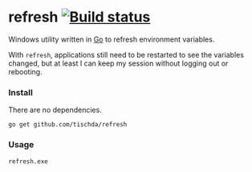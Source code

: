 ﻿# refresh [![Build status](https://ci.appveyor.com/api/projects/status/axw7a46cbm0ro45q?svg=true)](https://ci.appveyor.com/project/tischda/refresh)

Windows utility written in [Go](https://www.golang.org) to refresh
environment variables.

With `refresh`, applications still need to be restarted to see the variables
changed, but at least I can keep my session without logging out or rebooting.


### Install

There are no dependencies.

~~~
go get github.com/tischda/refresh
~~~

### Usage

~~~
refresh.exe
~~~
